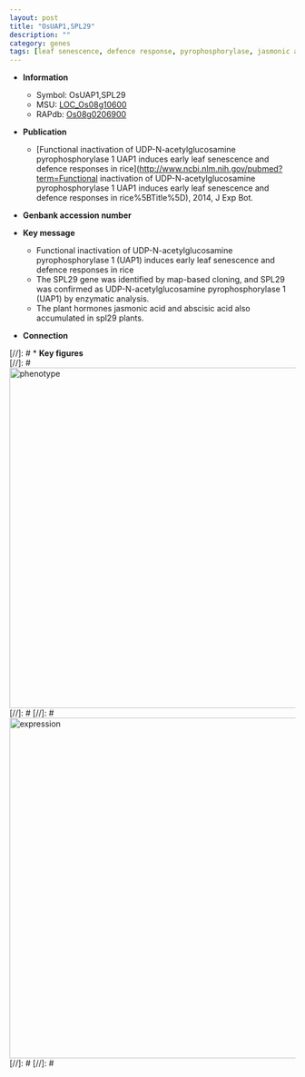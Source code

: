```yaml
---
layout: post
title: "OsUAP1,SPL29"
description: ""
category: genes
tags: [leaf senescence, defence response, pyrophosphorylase, jasmonic acid, abscisic acid]
---
```


* **Information**  
    + Symbol: OsUAP1,SPL29  
    + MSU: [LOC_Os08g10600](http://rice.plantbiology.msu.edu/cgi-bin/ORF_infopage.cgi?orf=LOC_Os08g10600)  
    + RAPdb: [Os08g0206900](http://rapdb.dna.affrc.go.jp/viewer/gbrowse_details/irgsp1?name=Os08g0206900)  

* **Publication**  
    + [Functional inactivation of UDP-N-acetylglucosamine pyrophosphorylase 1 UAP1 induces early leaf senescence and defence responses in rice](http://www.ncbi.nlm.nih.gov/pubmed?term=Functional inactivation of UDP-N-acetylglucosamine pyrophosphorylase 1 UAP1 induces early leaf senescence and defence responses in rice%5BTitle%5D), 2014, J Exp Bot.

* **Genbank accession number**  

* **Key message**  
    + Functional inactivation of UDP-N-acetylglucosamine pyrophosphorylase 1 (UAP1) induces early leaf senescence and defence responses in rice
    + The SPL29 gene was identified by map-based cloning, and SPL29 was confirmed as UDP-N-acetylglucosamine pyrophosphorylase 1 (UAP1) by enzymatic analysis.
    + The plant hormones jasmonic acid and abscisic acid also accumulated in spl29 plants.

* **Connection**  

[//]: # * **Key figures**  
[//]: # <img src="http://funRiceGenes.github.io/images/OsUAP1.pheno.png" alt="phenotype"  style="width: 600px;"/>
[//]: # 
[//]: # <img src="http://funRiceGenes.github.io/images/OsUAP1.exp.png" alt="expression"  style="width: 600px;"/>
[//]: # 
[//]: # 
